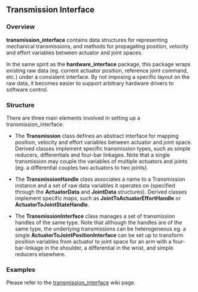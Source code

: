 ## Transmission Interface ##

### Overview ###

**transmission_interface** contains data structures for representing mechanical transmissions, and methods for
propagating position, velocity and effort variables between actuator and joint spaces.

In the same spirit as the **hardware_interface** package, this package wraps existing raw data (eg. current actuator
position, reference joint command, etc.) under a consistent interface. By not imposing a specific layout on the raw data,
it becomes easier to support arbitrary hardware drivers to software control.

### Structure ###

There are three main elements involved in setting up a transmission_interface:
  - The **Transmission** class defines an abstract interface for mapping
  position, velocity and effort variables between actuator and joint space.
  Derived classes implement specific transmission types, such as
  simple reducers, differentials and four-bar linkages.
  Note that a single transmission may couple the variables of multiple actuators and joints (eg. a differential couples
  two actuators to two joints).

  - The **TransmissionHandle** class associates a name to a
  Transmission instance and a set of raw data variables
  it operates on (specified through the **ActuatorData** and
  **JointData** structures).
  Derived classes implement specific maps, such as
  **JointToActuatorEffortHandle** or
  **ActuatorToJointStateHandle**.

  - The **TransmissionInterface<HandleType>** class manages
  a set of transmission handles of the same type.
  Note that although the handles are of the same type, the underlying transmissions can be heterogeneous
  eg. a single **ActuatorToJointPositionInterface** can be
  set up to transform position variables from actuator to joint space for an arm with a four-bar-linkage in the
  shoulder, a differential in the wrist, and simple reducers elsewhere.

### Examples ###
Please refer to the  [transmission_interface](https://github.com/ros-controls/ros_control/wiki/transmission_interface) wiki page.
